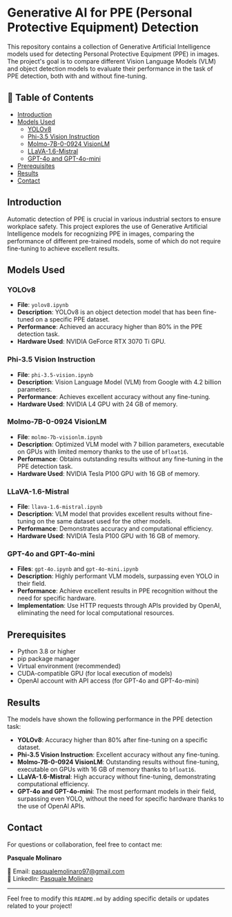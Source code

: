 # Generative AI for PPE (Personal Protective Equipment) Detection

This repository contains a collection of Generative Artificial Intelligence models used for detecting Personal Protective Equipment (PPE) in images. The project's goal is to compare different Vision Language Models (VLM) and object detection models to evaluate their performance in the task of PPE detection, both with and without fine-tuning.

## 📖 Table of Contents

- [Introduction](#introduction)
- [Models Used](#models-used)
  - [YOLOv8](#yolov8)
  - [Phi-3.5 Vision Instruction](#phi-35-vision-instruction)
  - [Molmo-7B-0-0924 VisionLM](#molmo-7b-0-0924-visionlm)
  - [LLaVA-1.6-Mistral](#llava-16-mistral)
  - [GPT-4o and GPT-4o-mini](#gpt-4o-and-gpt-4o-mini)
- [Prerequisites](#prerequisites)
- [Results](#results)
- [Contact](#contact)

## Introduction

Automatic detection of PPE is crucial in various industrial sectors to ensure workplace safety. This project explores the use of Generative Artificial Intelligence models for recognizing PPE in images, comparing the performance of different pre-trained models, some of which do not require fine-tuning to achieve excellent results.

## Models Used

### YOLOv8

- **File**: `yolov8.ipynb`
- **Description**: YOLOv8 is an object detection model that has been fine-tuned on a specific PPE dataset.
- **Performance**: Achieved an accuracy higher than 80% in the PPE detection task.
- **Hardware Used**: NVIDIA GeForce RTX 3070 Ti GPU.

### Phi-3.5 Vision Instruction

- **File**: `phi-3.5-vision.ipynb`
- **Description**: Vision Language Model (VLM) from Google with 4.2 billion parameters.
- **Performance**: Achieves excellent accuracy without any fine-tuning.
- **Hardware Used**: NVIDIA L4 GPU with 24 GB of memory.

### Molmo-7B-0-0924 VisionLM

- **File**: `molmo-7b-visionlm.ipynb`
- **Description**: Optimized VLM model with 7 billion parameters, executable on GPUs with limited memory thanks to the use of `bfloat16`.
- **Performance**: Obtains outstanding results without any fine-tuning in the PPE detection task.
- **Hardware Used**: NVIDIA Tesla P100 GPU with 16 GB of memory.

### LLaVA-1.6-Mistral

- **File**: `llava-1.6-mistral.ipynb`
- **Description**: VLM model that provides excellent results without fine-tuning on the same dataset used for the other models.
- **Performance**: Demonstrates accuracy and computational efficiency.
- **Hardware Used**: NVIDIA Tesla P100 GPU with 16 GB of memory.

### GPT-4o and GPT-4o-mini

- **Files**: `gpt-4o.ipynb` and `gpt-4o-mini.ipynb`
- **Description**: Highly performant VLM models, surpassing even YOLO in their field.
- **Performance**: Achieve excellent results in PPE recognition without the need for specific hardware.
- **Implementation**: Use HTTP requests through APIs provided by OpenAI, eliminating the need for local computational resources.

## Prerequisites

- Python 3.8 or higher
- pip package manager
- Virtual environment (recommended)
- CUDA-compatible GPU (for local execution of models)
- OpenAI account with API access (for GPT-4o and GPT-4o-mini)

## Results

The models have shown the following performance in the PPE detection task:

- **YOLOv8**: Accuracy higher than 80% after fine-tuning on a specific dataset.
- **Phi-3.5 Vision Instruction**: Excellent accuracy without any fine-tuning.
- **Molmo-7B-0-0924 VisionLM**: Outstanding results without fine-tuning, executable on GPUs with 16 GB of memory thanks to `bfloat16`.
- **LLaVA-1.6-Mistral**: High accuracy without fine-tuning, demonstrating computational efficiency.
- **GPT-4o and GPT-4o-mini**: The most performant models in their field, surpassing even YOLO, without the need for specific hardware thanks to the use of OpenAI APIs.

## Contact

For questions or collaboration, feel free to contact me:

**Pasquale Molinaro**

📩 Email: [pasqualemolinaro97@gmail.com](mailto:pasqualemolinaro97@gmail.com)  
🔗 LinkedIn: [Pasquale Molinaro](https://www.linkedin.com/in/pasquale-molinaro-8654021aa/)

---

Feel free to modify this `README.md` by adding specific details or updates related to your project!

